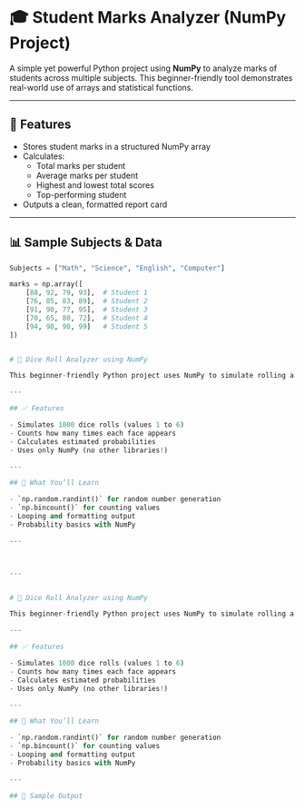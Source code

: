 # 🎓 Student Marks Analyzer (NumPy Project)

A simple yet powerful Python project using **NumPy** to analyze marks of students across multiple subjects. This beginner-friendly tool demonstrates real-world use of arrays and statistical functions.

---

## 📌 Features

- Stores student marks in a structured NumPy array
- Calculates:
  - Total marks per student
  - Average marks per student
  - Highest and lowest total scores
  - Top-performing student
- Outputs a clean, formatted report card

---

## 📊 Sample Subjects & Data

```python
Subjects = ["Math", "Science", "English", "Computer"]

marks = np.array([
    [88, 92, 79, 93],  # Student 1
    [76, 85, 83, 89],  # Student 2
    [91, 90, 77, 95],  # Student 3
    [70, 65, 80, 72],  # Student 4
    [94, 98, 90, 99]   # Student 5
])


# 🎲 Dice Roll Analyzer using NumPy

This beginner-friendly Python project uses NumPy to simulate rolling a 6-sided dice 1000 times and analyzes the results. It teaches core NumPy concepts like random number generation, counting, and basic probability — all in one small CLI app!

---

## ✅ Features

- Simulates 1000 dice rolls (values 1 to 6)
- Counts how many times each face appears
- Calculates estimated probabilities
- Uses only NumPy (no other libraries!)

---

## 🧠 What You’ll Learn

- `np.random.randint()` for random number generation
- `np.bincount()` for counting values
- Looping and formatting output
- Probability basics with NumPy

---



---


# 🎲 Dice Roll Analyzer using NumPy

This beginner-friendly Python project uses NumPy to simulate rolling a 6-sided dice 1000 times and analyzes the results. It teaches core NumPy concepts like random number generation, counting, and basic probability — all in one small CLI app!

---

## ✅ Features

- Simulates 1000 dice rolls (values 1 to 6)
- Counts how many times each face appears
- Calculates estimated probabilities
- Uses only NumPy (no other libraries!)

---

## 🧠 What You’ll Learn

- `np.random.randint()` for random number generation
- `np.bincount()` for counting values
- Looping and formatting output
- Probability basics with NumPy

---

## 🧪 Sample Output

